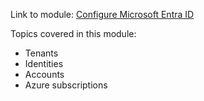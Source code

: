 Link to module: [Configure Microsoft Entra
ID](https://learn.microsoft.com/en-us/training/modules/configure-azure-active-directory/)

Topics covered in this module:
- Tenants
- Identities
- Accounts
- Azure subscriptions
